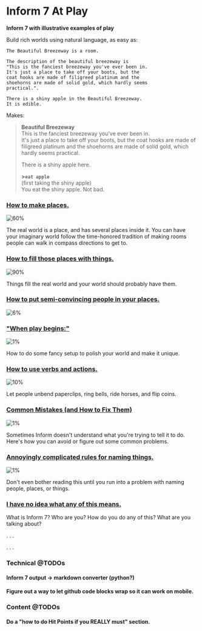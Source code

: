 # Inform 7 At Play
**Inform 7 with illustrative examples of play**

Build rich worlds using natural language, as easy as:

```inform7
The Beautiful Breezeway is a room.  

The description of the beautiful breezeway is 
"This is the fanciest breezeway you've ever been in.  
It's just a place to take off your boots, but the 
coat hooks are made of filigreed platinum and the
shoehorns are made of solid gold, which hardly seems
practical.".

There is a shiny apple in the Beautiful Breezeway.
It is edible.
```

Makes:

>**Beautiful Breezeway**  
> This is the fanciest breezeway you've ever been in.  
It's just a place to take off your boots, but the 
coat hooks are made of filigreed platinum and the
shoehorns are made of solid gold, which hardly seems
practical.  
> 
> There is a shiny apple here.
>  
>  **\>`eat apple`**  
> (first taking the shiny apple)  
> You eat the shiny apple. Not bad.  


### [How to make places\.](places/)   
![60%](https://progress-bar.dev/60)

The real world is a place, and has several places inside it.  You can have your imaginary world follow the time-honored tradition of making rooms people can walk in compass directions to get to.

### [How to fill those places with things.](things/)  
![90%](https://progress-bar.dev/90)

Things fill the real world and your world should probably have them.

### [How to put semi-convincing people in your places.](people/) 
![6%](https://progress-bar.dev/6)

### ["When play begins:"](setup/) 
![1%](https://progress-bar.dev/1)

How to do some fancy setup to polish your world and make it unique.

### [How to use verbs and actions.](actions/) 
![10%](https://progress-bar.dev/10) 

Let people unbend paperclips, ring bells, ride horses, and flip coins.

### [Common Mistakes (and How to Fix Them)](naming/) 
![1%](https://progress-bar.dev/1)

Sometimes Inform doesn't understand what you're trying to tell it to do.  Here's how you can avoid or figure out some common problems.

### [Annoyingly complicated rules for naming things.](naming/)  
![1%](https://progress-bar.dev/1) 

Don't even bother reading this until you run into a problem with naming people, places, or things.

### [I have no idea what any of this means.](faq/)

What is Inform 7?  Who are you?  How do you do any of this?  What are you talking about?

.
.
.

.
.
.

### Technical @TODOs

#### Inform 7 output -> markdown converter (python?)

#### Figure out a way to let github code blocks wrap so it can work on mobile.

### Content @TODOs

#### Do a "how to do Hit Points if you REALLY must" section.

